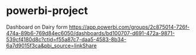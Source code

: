 # powerbi-project
Dashboard on Dairy form
https://app.powerbi.com/groups/2c875014-726f-474a-89b6-769d84ec6050/dashboards/bd100707-d691-472a-9871-539cf4180d8c?ctid=f55a87c7-daa5-4583-8b34-6a7d9015f3ca&pbi_source=linkShare
